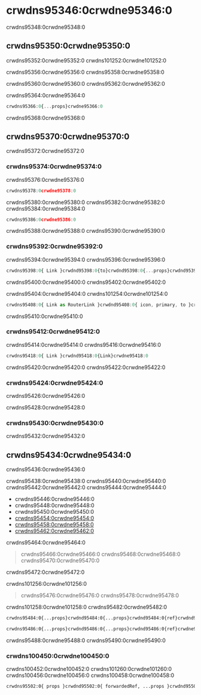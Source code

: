 # crwdns95346:0crwdne95346:0

<p class="description">crwdns95348:0crwdne95348:0</p>

## crwdns95350:0crwdne95350:0

crwdns95352:0crwdne95352:0 crwdns101252:0crwdne101252:0

crwdns95356:0crwdne95356:0 crwdns95358:0crwdne95358:0

crwdns95360:0crwdne95360:0 crwdns95362:0crwdne95362:0

crwdns95364:0crwdne95364:0

```jsx
crwdns95366:0{...props}crwdne95366:0
```

crwdns95368:0crwdne95368:0

## crwdns95370:0crwdne95370:0

crwdns95372:0crwdne95372:0

### crwdns95374:0crwdne95374:0

crwdns95376:0crwdne95376:0

```js
crwdns95378:0crwdne95378:0
```

crwdns95380:0crwdne95380:0 crwdns95382:0crwdne95382:0 crwdns95384:0crwdne95384:0

```jsx
crwdns95386:0crwdne95386:0
```

crwdns95388:0crwdne95388:0 crwdns95390:0crwdne95390:0

### crwdns95392:0crwdne95392:0

crwdns95394:0crwdne95394:0 crwdns95396:0crwdne95396:0

```jsx
crwdns95398:0{ Link }crwdnd95398:0{to}crwdnd95398:0{...props}crwdnd95398:0{icon}crwdnd95398:0{primary}crwdnd95398:0{secondary}crwdne95398:0
```

crwdns95400:0crwdne95400:0 crwdns95402:0crwdne95402:0

crwdns95404:0crwdne95404:0 crwdns101254:0crwdne101254:0

```jsx
crwdns95408:0{ Link as RouterLink }crwdnd95408:0{ icon, primary, to }crwdnd95408:0{to}crwdnd95408:0{...itemProps}crwdnd95408:0{ref}crwdnd95408:0[to]crwdnd95408:0{renderLink}crwdnd95408:0{icon}crwdnd95408:0{primary}crwdne95408:0
```

crwdns95410:0crwdne95410:0

### crwdns95412:0crwdne95412:0

crwdns95414:0crwdne95414:0 crwdns95416:0crwdne95416:0

```jsx
crwdns95418:0{ Link }crwdnd95418:0{Link}crwdne95418:0
```

crwdns95420:0crwdne95420:0 crwdns95422:0crwdne95422:0

### crwdns95424:0crwdne95424:0

crwdns95426:0crwdne95426:0

crwdns95428:0crwdne95428:0

### crwdns95430:0crwdne95430:0

crwdns95432:0crwdne95432:0

## crwdns95434:0crwdne95434:0

crwdns95436:0crwdne95436:0

crwdns95438:0crwdne95438:0 crwdns95440:0crwdne95440:0 crwdns95442:0crwdne95442:0 crwdns95444:0crwdne95444:0

- crwdns95446:0crwdne95446:0
- crwdns95448:0crwdne95448:0
- crwdns95450:0crwdne95450:0
- [crwdns95454:0crwdne95454:0](crwdns95452:0crwdne95452:0)
- [crwdns95458:0crwdne95458:0](crwdns95456:0crwdne95456:0)
- [crwdns95462:0crwdne95462:0](crwdns95460:0crwdne95460:0)

crwdns95464:0crwdne95464:0

> crwdns95466:0crwdne95466:0 crwdns95468:0crwdne95468:0 crwdns95470:0crwdne95470:0

crwdns95472:0crwdne95472:0

crwdns101256:0crwdne101256:0

> crwdns95476:0crwdne95476:0 crwdns95478:0crwdne95478:0

crwdns101258:0crwdne101258:0 crwdns95482:0crwdne95482:0

```diff
crwdns95484:0{...props}crwdnd95484:0{...props}crwdnd95484:0{ref}crwdnd95484:0{MyButton}crwdne95484:0
```

```diff
crwdns95486:0{...props}crwdnd95486:0{...props}crwdnd95486:0{ref}crwdne95486:0
```

crwdns95488:0crwdne95488:0 crwdns95490:0crwdne95490:0

### crwdns100450:0crwdne100450:0

crwdns100452:0crwdne100452:0 crwdns101260:0crwdne101260:0 crwdns100456:0crwdne100456:0 crwdns100458:0crwdne100458:0

```diff
crwdns95502:0{ props }crwdnd95502:0{ forwardedRef, ...props }crwdnd95502:0{...props}crwdnd95502:0{forwardedRef}crwdnd95502:0{...props}crwdnd95502:0{ref}crwdne95502:0
```